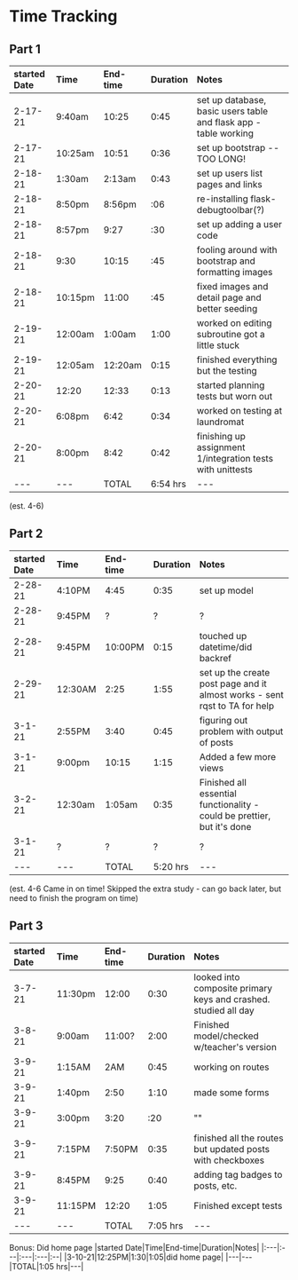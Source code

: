 # Time Tracking
## Part 1
|started Date|Time|End-time|Duration|Notes|
|:---|:---|:---|:---|:--|
|2-17-21|9:40am|10:25|0:45|set up database, basic users table and flask app - table working|
|2-17-21|10:25am|10:51|0:36|set up bootstrap -- TOO LONG!|
|2-18-21|1:30am|2:13am|0:43|set up users list pages and links|
|2-18-21|8:50pm|8:56pm|:06|re-installing flask-debugtoolbar(?)|
|2-18-21|8:57pm|9:27|:30|set up adding a user code|
|2-18-21|9:30|10:15|:45|fooling around with bootstrap and formatting images|
|2-18-21|10:15pm|11:00|:45|fixed images and detail page and better seeding|
|2-19-21|12:00am|1:00am|1:00|worked on editing subroutine got a little stuck|
|2-19-21|12:05am|12:20am|0:15|finished everything but the testing|
|2-20-21|12:20|12:33|0:13|started planning tests but worn out|
|2-20-21|6:08pm|6:42|0:34|worked on testing at laundromat|
|2-20-21|8:00pm|8:42|0:42|finishing up assignment 1/integration tests with unittests|
|---|---|TOTAL|6:54 hrs|---|
(est. 4-6)

## Part 2
|started Date|Time|End-time|Duration|Notes|
|:---|:---|:---|:---|:--|
|2-28-21|4:10PM|4:45|0:35|set up model|
|2-28-21|9:45PM|?|?|?|
|2-28-21|9:45PM|10:00PM|0:15|touched up datetime/did backref|
|2-29-21|12:30AM|2:25|1:55|set up the create post page and it almost works - sent rqst to TA for help|
|3-1-21|2:55PM|3:40|0:45|figuring out problem with output of posts|
|3-1-21|9:00pm|10:15|1:15|Added a few more views|
|3-2-21|12:30am|1:05am|0:35|Finished all essential functionality - could be prettier, but it's done|
|3-1-21|?|?|?|?|
|---|---|TOTAL|5:20 hrs|---|

(est. 4-6 Came in on time!  Skipped the extra study - can go back later, but need to finish the program on time)

## Part 3
|started Date|Time|End-time|Duration|Notes|
|:---|:---|:---|:---|:--|
|3-7-21|11:30pm|12:00|0:30|looked into composite primary keys and crashed. studied all day|
|3-8-21|9:00am|11:00?|2:00|Finished model/checked w/teacher's version|
|3-9-21|1:15AM|2AM|0:45|working on routes|
|3-9-21|1:40pm|2:50|1:10|made some forms|
|3-9-21|3:00pm|3:20|:20|""|
|3-9-21|7:15PM|7:50PM|0:35|finished all the routes but updated posts with checkboxes|
|3-9-21|8:45PM|9:25|0:40|adding tag badges to posts, etc.|
|3-9-21|11:15PM|12:20|1:05|Finished except tests|
|---|---|TOTAL|7:05 hrs|---|

Bonus:  Did home page
|started Date|Time|End-time|Duration|Notes|
|:---|:---|:---|:---|:--|
|3-10-21|12:25PM|1:30|1:05|did home page|
|---|---|TOTAL|1:05 hrs|---|